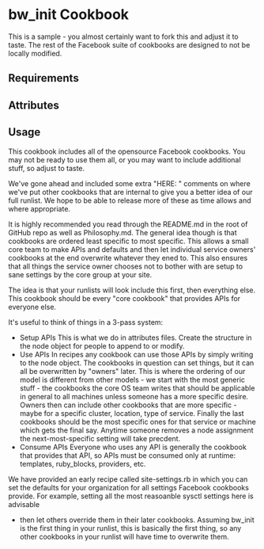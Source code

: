 bw_init Cookbook
====================
This is a sample - you almost certainly want to fork this and adjust it to
taste. The rest of the Facebook suite of cookbooks are designed to not be
locally modified.

Requirements
------------

Attributes
----------

Usage
-----
This cookbook includes all of the opensource Facebook cookbooks. You may not be
ready to use them all, or you may want to include additional stuff, so adjust to
taste.

We've gone ahead and included some extra "HERE: " comments on where we've put
other cookbooks that are internal to give you a better idea of our full
runlist. We hope to be able to release more of these as time allows and where
appropriate.

It is highly recommended you read through the README.md in the root of GitHub
repo as well as Philosophy.md. The general idea though is that cookbooks are
ordered least specific to most specific. This allows a small core team to make
APIs and defaults and then let individual service owners' cookbooks at the end
overwrite whatever they ened to. This also ensures that all things the service
owner chooses not to bother with are setup to sane settings by the core group
at your site.

The idea is that your runlists will look include this first, then everything
else. This cookbook should be every "core cookbook" that provides APIs for
everyone else.

It's useful to think of things in a 3-pass system:
  * Setup APIs
    This is what we do in attributes files. Create the structure in the
    node object for people to append to or modify.
  * Use APIs
    In recipes any cookbook can use those APIs by simply writing to the node
    object. The cookbooks in question can set things, but it can all be
    overwritten by "owners" later. This is where the ordering of our model is
    different from other models - we start with the most generic stuff - the
    cookbooks the core OS team writes that should be applicable in general to
    all machines unless someone has a more specific desire. Owners then can
    include other cookbooks that are more specific - maybe for a specific
    cluster, location, type of service. Finally the last cookbooks should be the
    most specific ones for that service or machine which gets the final say.
    Anytime someone removes a node assignment the next-most-specific setting
    will take precdent.
  * Consume APIs
    Everyone who uses any API is generally the cookbook that provides that API,
    so APIs must be consumed only at runtime: templates, ruby_blocks, providers,
    etc.

We have provided an early recipe called site-settings.rb in which you can set
the defaults for your organization for all settings Facebook cookbooks provide.
For example, setting all the most reasoanble sysctl settings here is advisable
- then let others override them in their later cookbooks. Assuming bw_init is
the first thing in your runlist, this is basically the first thing, so any
other cookbooks in your runlist will have time to overwrite them.
